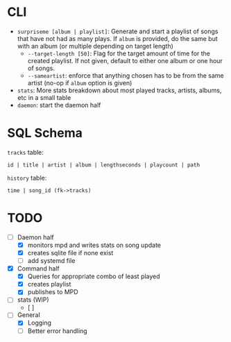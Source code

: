 # CLI
* `surpriseme [album | playlist]`: Generate and start a playlist of songs that have not
had as many plays. If `album` is provided, do the same but with an album (or multiple
depending on target length)
    * `--target-length [50]`: Flag for the target amount of time for the created
    playlist. If not given, default to either one album or one hour of songs.
    * `--sameartist`: enforce that anything chosen has to be from the same artist (no-op
    if `album` option is given)
* `stats`: More stats breakdown about most played tracks, artists, albums, etc in a small
  table
* `daemon`: start the daemon half

# SQL Schema
`tracks` table:

```
id | title | artist | album | lengthseconds | playcount | path
```

`history` table:
```
time | song_id (fk->tracks)
```



# TODO
- [ ] Daemon half
    - [x] monitors mpd and writes stats on song update
    - [x] creates sqlite file if none exist
    - [ ] add systemd file
- [x] Command half
    - [x] Queries for appropriate combo of least played
    - [x] creates playlist
    - [x] publishes to MPD
- [ ] stats (WIP)
    - [ ]
- [ ] General
    - [x] Logging
    - [ ] Better error handling
